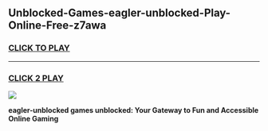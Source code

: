 
## Unblocked-Games-eagler-unblocked-Play-Online-Free-z7awa
<h3>
<a href="https://premium76.site?title=eagler-unblocked&ref=26A">CLICK TO PLAY</a></h3>
<hr>

<h3>
<a href="https://premium76.site?title=eagler-unblocked&ref=26A">CLICK 2 PLAY</a>
  
</h3>

<a href="https://premium76.site?title=eagler-unblocked&ref=26A"><img src="https://clearcache.store/games.png"></a>


**eagler-unblocked games unblocked: Your Gateway to Fun and Accessible Online Gaming**
